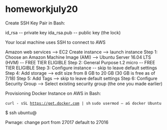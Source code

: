 # homeworkjuly20

Create SSH Key Pair in Bash:

id_rsa -- private key
ida_rsa.pub -- public key (the lock)

Your local machine uses SSH to connect to AWS

Amazon web services --> EC2
Create instance --> launch instance
Step 1: Choose an Amazon Machine Image (AMI) --> Ubuntu Server 16.04 LTS (HVM) -- FREE TIER ELIGIBLE
Step 2: General Purpose t.2 micro -- FREE TIER ELIGIBLE
Step 3: Configure instance -- skip to leave default settings
Step 4: Add storage --> edit size from 8 GB to 20 GB (30 GB is free as of 7/18)
Step 5: Add Tags --> skip to leave default settings
Step 6: Configure Security Group --> Select existing security group (the one you made earlier)

Provisioning Docker Instance on AWS in Bash:

<code>curl - sSL https://get.docker.com | sh</code>
<code>sudo usermod – aG docker Ubuntu</code>

$ ssh ubuntu@<IP>


Pwnage: change port from 27017 default to 27016
